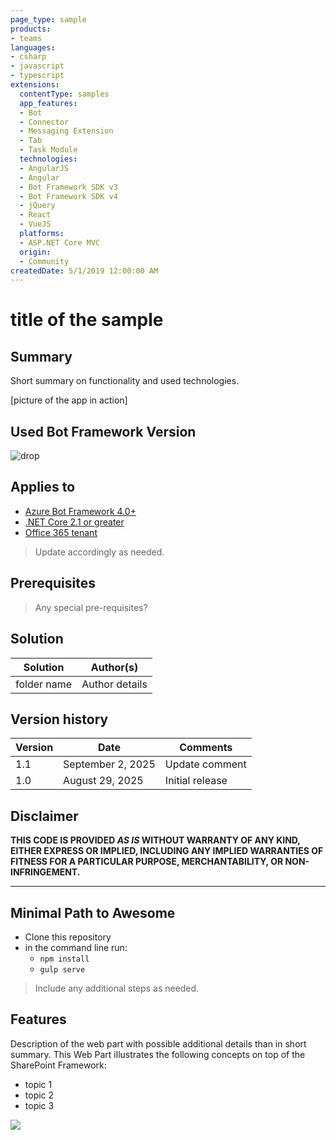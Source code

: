 ```yaml
---
page_type: sample
products:
- teams
languages:
- csharp
- javascript
- typescript
extensions:
  contentType: samples
  app_features:
  - Bot
  - Connector
  - Messaging Extension
  - Tab
  - Task Module
  technologies:
  - AngularJS
  - Angular
  - Bot Framework SDK v3
  - Bot Framework SDK v4
  - jQuery
  - React
  - VueJS
  platforms:
  - ASP.NET Core MVC
  origin:
  - Community
createdDate: 5/1/2019 12:00:00 AM
---
```

# title of the sample

## Summary

Short summary on functionality and used technologies.

[picture of the app in action]

## Used Bot Framework Version

![drop](https://img.shields.io/badge/Bot&nbsp;Framework-x.x-green.svg)

## Applies to

* [Azure Bot Framework 4.0+](#)
* [.NET Core 2.1 or greater](#)
* [Office 365 tenant](https://dev.office.com/sharepoint/docs/spfx/set-up-your-development-environment)

> Update accordingly as needed.

## Prerequisites

> Any special pre-requisites?

## Solution

Solution|Author(s)
--------|---------
folder name | Author details

## Version history

Version|Date|Comments
-------|----|--------
1.1|September 2, 2025|Update comment
1.0|August 29, 2025|Initial release

## Disclaimer

**THIS CODE IS PROVIDED *AS IS* WITHOUT WARRANTY OF ANY KIND, EITHER EXPRESS OR IMPLIED, INCLUDING ANY IMPLIED WARRANTIES OF FITNESS FOR A PARTICULAR PURPOSE, MERCHANTABILITY, OR NON-INFRINGEMENT.**

---

## Minimal Path to Awesome

* Clone this repository
* in the command line run:
  * `npm install`
  * `gulp serve`

> Include any additional steps as needed.

## Features

Description of the web part with possible additional details than in short summary. 
This Web Part illustrates the following concepts on top of the SharePoint Framework:

* topic 1
* topic 2
* topic 3

<img src="https://telemetry.sharepointpnp.com/sp-dev-fx-webparts/samples/readme-template" />